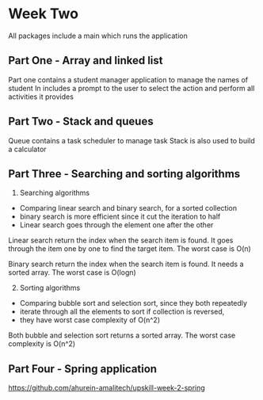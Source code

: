 # Week Two
All packages include a main which runs the application
## Part One - Array and linked list
Part one contains a student manager application to manage the names of student
In includes a prompt to the user to select the action and perform all activities it provides

## Part Two - Stack and queues
Queue contains a task scheduler to manage task
Stack is also used to build a calculator

## Part Three - Searching and sorting algorithms
1) Searching algorithms
* Comparing linear search and binary search, for a sorted collection
* binary search is more efficient since it cut the iteration to half
* Linear search goes through the element one after the other

Linear search return the index when the search item is found.
It goes through the item one by one to find the target item.
The worst case is O(n)

Binary search return the index when the search item is found. It needs a sorted array. The worst case is O(logn)

2) Sorting algorithms
* Comparing bubble sort and selection sort, since they both repeatedly
* iterate through all the elements to sort if collection is reversed,
* they have worst case complexity of O(n^2)

Both bubble and selection sort returns a sorted array. The worst case complexity is O(n^2)

## Part Four - Spring application
https://github.com/ahurein-amalitech/upskill-week-2-spring